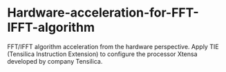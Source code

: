 # Hardware-acceleration-for-FFT-IFFT-algorithm
FFT/IFFT algorithm acceleration from the hardware perspective. Apply TIE (Tensilica Instruction Extension) to configure the processor Xtensa developed by company Tensilica.
